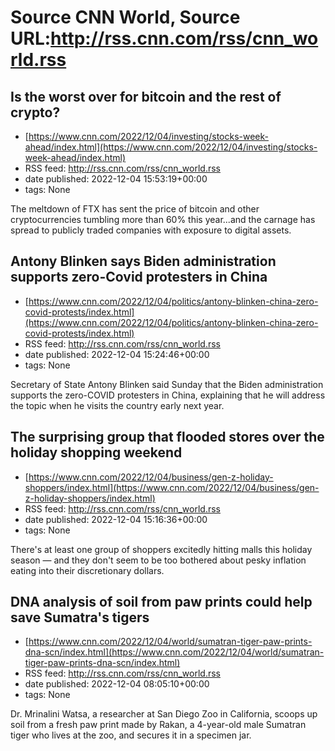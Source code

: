 # Source CNN World, Source URL:http://rss.cnn.com/rss/cnn_world.rss

## Is the worst over for bitcoin and the rest of crypto?
 - [https://www.cnn.com/2022/12/04/investing/stocks-week-ahead/index.html](https://www.cnn.com/2022/12/04/investing/stocks-week-ahead/index.html)
 - RSS feed: http://rss.cnn.com/rss/cnn_world.rss
 - date published: 2022-12-04 15:53:19+00:00
 - tags: None

The meltdown of FTX has sent the price of bitcoin and other cryptocurrencies tumbling more than 60% this year...and the carnage has spread to publicly traded companies with exposure to digital assets.

## Antony Blinken says Biden administration supports zero-Covid protesters in China
 - [https://www.cnn.com/2022/12/04/politics/antony-blinken-china-zero-covid-protests/index.html](https://www.cnn.com/2022/12/04/politics/antony-blinken-china-zero-covid-protests/index.html)
 - RSS feed: http://rss.cnn.com/rss/cnn_world.rss
 - date published: 2022-12-04 15:24:46+00:00
 - tags: None

Secretary of State Antony Blinken said Sunday that the Biden administration supports the zero-COVID protesters in China, explaining that he will address the topic when he visits the country early next year.

## The surprising group that flooded stores over the holiday shopping weekend
 - [https://www.cnn.com/2022/12/04/business/gen-z-holiday-shoppers/index.html](https://www.cnn.com/2022/12/04/business/gen-z-holiday-shoppers/index.html)
 - RSS feed: http://rss.cnn.com/rss/cnn_world.rss
 - date published: 2022-12-04 15:16:36+00:00
 - tags: None

There's at least one group of shoppers excitedly hitting malls this holiday season — and they don't seem to be too bothered about pesky inflation eating into their discretionary dollars.

## DNA analysis of soil from paw prints could help save Sumatra's tigers
 - [https://www.cnn.com/2022/12/04/world/sumatran-tiger-paw-prints-dna-scn/index.html](https://www.cnn.com/2022/12/04/world/sumatran-tiger-paw-prints-dna-scn/index.html)
 - RSS feed: http://rss.cnn.com/rss/cnn_world.rss
 - date published: 2022-12-04 08:05:10+00:00
 - tags: None

Dr. Mrinalini Watsa, a researcher at San Diego Zoo in California, scoops up soil from a fresh paw print made by Rakan, a 4-year-old male Sumatran tiger who lives at the zoo, and secures it in a specimen jar.
